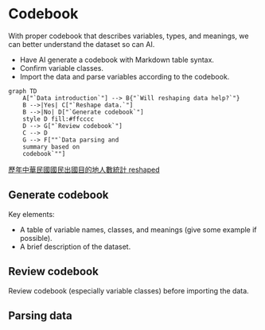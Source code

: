 # Codebook

With proper codebook that describes variables, types, and meanings, we can better understand the dataset so can AI.

  - Have AI generate a codebook with Markdown table syntax.  
  - Confirm variable classes. 
  - Import the data and parse variables according to the codebook.  



```mermaid
graph TD
    A["`Data introduction`"] --> B{"`Will reshaping data help?`"}
    B -->|Yes| C["`Reshape data.`"]
    B -->|No| D["`Generate codebook`"]
    style D fill:#ffcccc
    D --> G["`Review codebook`"]
    C --> D
    G --> F[""`Data parsing and 
    summary based on 
    codebook`""]
```

[歷年中華民國國民出國目的地人數統計 reshaped](https://github.com/tpemartin/113-2-econDV-demo/blob/main/travel-destination/reshape/reshaped_travel_data/reshaped_travel_data.csv)

## Generate codebook

Key elements:  

  - A table of variable names, classes, and meanings (give some example if possible).
  - A brief description of the dataset.

## Review codebook

Review codebook (especially variable classes) before importing the data.

## Parsing data

